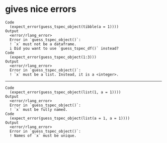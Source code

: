 # gives nice errors

    Code
      (expect_error(guess_tspec_object(tibble(a = 1))))
    Output
      <error/rlang_error>
      Error in `guess_tspec_object()`:
      ! `x` must not be a dataframe.
      i Did you want to use `guess_tspec_df()` instead?
    Code
      (expect_error(guess_tspec_object(1:3)))
    Output
      <error/rlang_error>
      Error in `guess_tspec_object()`:
      ! `x` must be a list. Instead, it is a <integer>.

---

    Code
      (expect_error(guess_tspec_object(list(1, a = 1))))
    Output
      <error/rlang_error>
      Error in `guess_tspec_object()`:
      ! `x` must be fully named.
    Code
      (expect_error(guess_tspec_object(list(a = 1, a = 1))))
    Output
      <error/rlang_error>
      Error in `guess_tspec_object()`:
      ! Names of `x` must be unique.


